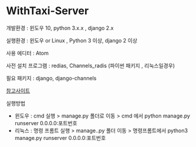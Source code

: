 # WithTaxi-Server

개발환경 : 윈도우 10, python 3.x.x , django 2.x 

실행환경 : 윈도우 or Linux , Python 3 이상, django 2 이상

사용 에디터 : Atom

사전 설치 프로그램 : redias, Channels_radis (파이썬 패키지 , 리눅스일경우)

필요 패키지 : django, django-channels

[참고사이트](https://victorydntmd.tistory.com/262)

실행방법

- 윈도우 : cmd 실행 > manage.py 폴더로 이동 > cmd 에서 python manage.py runserver 0.0.0.0:포트번호
- 리눅스 : 명령 프롬트 실행 > manage..py 폴더 이동 > 명령프롬트에서 python3 manage.py runserver 0.0.0.0:포트번호

